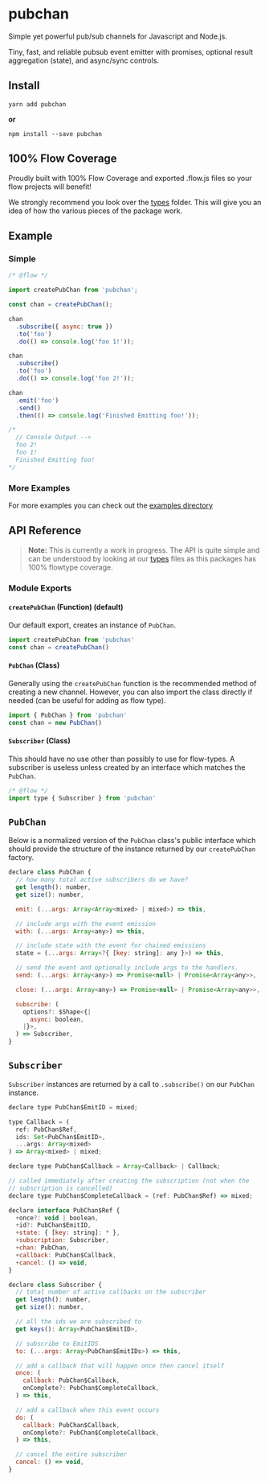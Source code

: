 # pubchan

Simple yet powerful pub/sub channels for Javascript and Node.js.  

Tiny, fast, and reliable pubsub event emitter with promises, optional result aggregation (state), and async/sync controls.  

## Install

```
yarn add pubchan
```

**or**

```
npm install --save pubchan
```

## 100% Flow Coverage

Proudly built with 100% Flow Coverage and exported .flow.js files so your flow
projects will benefit!

We strongly recommend you look over the [types](https://github.com/Dash-OS/pubchan/tree/master/src/types) folder.  This will give you an idea of how the various pieces of the package work.  

## Example

### Simple

```js
/* @flow */

import createPubChan from 'pubchan';

const chan = createPubChan();

chan
  .subscribe({ async: true })
  .to('foo')
  .do(() => console.log('foo 1!'));

chan
  .subscribe()
  .to('foo')
  .do(() => console.log('foo 2!'));

chan
  .emit('foo')
  .send()
  .then(() => console.log('Finished Emitting foo!'));

/*
  // Console Output -->
  foo 2!
  foo 1!
  Finished Emitting foo!
*/
```

### More Examples

For more examples you can check out the [examples directory](https://github.com/Dash-OS/pubchan/tree/master/examples)

## API Reference

> **Note:** This is currently a work in progress.  The API is quite simple and can be understood by looking at our [types](https://github.com/Dash-OS/pubchan/tree/master/src/types) files as this packages has 100% flowtype coverage.

### Module Exports

#### `createPubChan` (Function) (default)

Our default export, creates an instance of `PubChan`.

```js
import createPubChan from 'pubchan'
const chan = createPubChan()
```

#### `PubChan` (Class)

Generally using the `createPubChan` function is the recommended method of creating a new channel.  However, you can also import the class directly if needed (can be useful for adding as flow type).

```js
import { PubChan } from 'pubchan'
const chan = new PubChan()
```

#### `Subscriber` (Class)

This should have no use other than possibly to use for flow-types.  A subscriber is useless unless created by an interface which matches the `PubChan`.

```js
/* @flow */
import type { Subscriber } from 'pubchan'
```

## `PubChan`

Below is a normalized version of the `PubChan` class's public interface which should provide the structure of the instance returned by our `createPubChan` factory.

```js
declare class PubChan {
  // how many total active subscribers do we have?
  get length(): number,
  get size(): number,

  emit: (...args: Array<Array<mixed> | mixed>) => this,

  // include args with the event emission
  with: (...args: Array<any>) => this,

  // include state with the event for chained emissions
  state = (...args: Array<?{ [key: string]: any }>) => this,

  // send the event and optionally include args to the handlers.
  send: (...args: Array<any>) => Promise<null> | Promise<Array<any>>,

  close: (...args: Array<any>) => Promise<null> | Promise<Array<any>>,

  subscribe: (
    options?: $Shape<{|
      async: boolean,
    |}>,
  ) => Subscriber,
}
```

## `Subscriber`

`Subscriber` instances are returned by a call to `.subscribe()` on our `PubChan` instance.  

```js
declare type PubChan$EmitID = mixed;

type Callback = (
  ref: PubChan$Ref,
  ids: Set<PubChan$EmitID>,
  ...args: Array<mixed>
) => Array<mixed> | mixed;

declare type PubChan$Callback = Array<Callback> | Callback;

// called immediately after creating the subscription (not when the
// subscription is cancelled)
declare type PubChan$CompleteCallback = (ref: PubChan$Ref) => mixed;

declare interface PubChan$Ref {
  +once?: void | boolean,
  +id?: PubChan$EmitID,
  +state: { [key: string]: * },
  +subscription: Subscriber,
  +chan: PubChan,
  +callback: PubChan$Callback,
  +cancel: () => void,
}

declare class Subscriber {
  // total number of active callbacks on the subscriber
  get length(): number,
  get size(): number,

  // all the ids we are subscribed to
  get keys(): Array<PubChan$EmitID>,

  // subscribe to EmitIDS
  to: (...args: Array<PubChan$EmitIDs>) => this,

  // add a callback that will happen once then cancel itself
  once: (
    callback: PubChan$Callback,
    onComplete?: PubChan$CompleteCallback,
  ) => this,

  // add a callback when this event occurs
  do: (
    callback: PubChan$Callback,
    onComplete?: PubChan$CompleteCallback,
  ) => this,

  // cancel the entire subscriber
  cancel: () => void,
}
```
